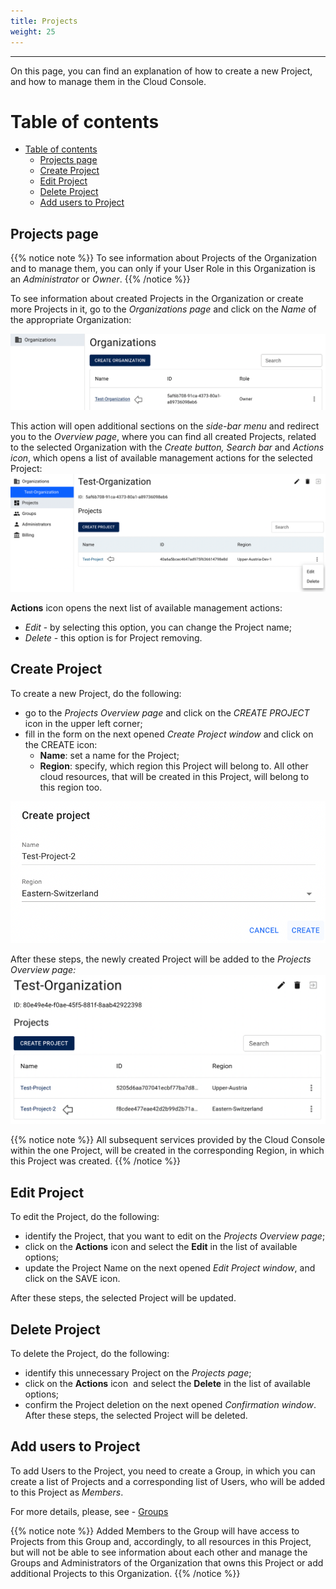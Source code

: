 ```yaml
---
title: Projects
weight: 25
---
```

___
On this page, you can find an explanation of how to create a new Project, and how to manage them in the Cloud Console.

# Table of contents
- [Table of contents](#table-of-contents)
  - [Projects page](#projects-page)
  - [Create Project](#create-project)
  - [Edit Project](#edit-project)
  - [Delete Project](#delete-project)
  - [Add users to Project](#add-users-to-project)

## Projects page

{{% notice note %}}
To see information about Projects of the Organization and to manage them, you can only if your User Role in this Organization is an *Administrator* or *Owner*. 
{{% /notice %}}

To see information about created Projects in the Organization or create more Projects in it, go to the *Organizations page* and click on the *Name* of the appropriate Organization:

![](../../assets/images/organizations/7.png?classes=border,shadow)  

This action will open additional sections on the *side-bar menu* and redirect you to the *Overview page*, where you can find all created Projects, related to the selected Organization with the *Create button, Search bar* and *Actions icon*, which opens a list of available management actions for the selected Project:
![](../../assets/images/projects/2.png?classes=border,shadow) 

**Actions** icon opens the next list of available management actions:
- *Edit* - by selecting this option, you can change the Project name;
- *Delete* - this option is for Project removing.

## Create Project

To create a new Project, do the following:
- go to the *Projects Overview page* and click on the *CREATE PROJECT* icon in the upper left corner; 
- fill in the form on the next opened *Create Project window* and click on the CREATE icon: 
  - **Name**: set a name for the Project;
  - **Region**: specify, which region this Project will belong to. All other cloud resources, that will be created in this Project, will belong to this region too.

![](../../assets/images/projects/4.png?width=35pc&classes=border,shadow) 

After these steps, the newly created Project will be added to the *Projects Overview page:*
![](../../assets/images/projects/5.png?classes=border,shadow) 

{{% notice note %}}
All subsequent services provided by the Cloud Console within the one Project, will be created in the corresponding Region, in which this Project was created.
{{% /notice %}}

## Edit Project 
To edit the Project, do the following:
- identify the Project, that you want to edit on the *Projects Overview page*;
- click on the **Actions** icon and select the **Edit** in the list of available options;
- update the Project Name on the next opened *Edit Project window*, and click on the SAVE icon.

After these steps, the selected Project will be updated.

## Delete Project 

To delete the Project, do the following:
- identify this unnecessary Project on the *Projects page*;
- click on the **Actions** icon  and select the **Delete** in the list of available options;
- confirm the Project deletion on the next opened *Confirmation window*.
After these steps, the selected Project will be deleted.

## Add users to Project

To add Users to the Project, you need to create a Group, in which you can create a list of Projects and a corresponding list of Users, who will be added to this Project as *Members*.

For more details, please, see - [Groups](https://docs.ventuscloud.eu/identity-management/groups/)

{{% notice note %}}
Added Members to the Group will have access to Projects from this Group and, accordingly, to all resources in this Project, but will not be able to see information about each other and manage the Groups and Administrators of the Organization that owns this Project or add additional Projects to this Organization.
{{% /notice %}}
